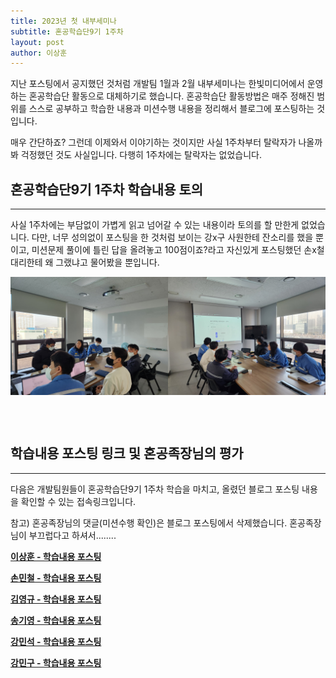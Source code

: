 ```yaml
---
title: 2023년 첫 내부세미나
subtitle: 혼공학습단9기 1주차
layout: post
author: 이상훈
---
```


지난 포스팅에서 공지했던 것처럼 개발팀 1월과 2월 내부세미나는 한빛미디어에서 운영하는 혼공학습단 활동으로 대체하기로 했습니다.
혼공학습단 활동방법은 매주 정해진 범위를 스스로 공부하고 학습한 내용과 미션수행 내용을 정리해서 블로그에 포스팅하는 것입니다. 

매우 간단하죠? 그런데 이제와서 이야기하는 것이지만 사실 1주차부터 탈락자가 나올까봐 걱정했던 것도 사실입니다. 
다행히 1주차에는 탈락자는 없었습니다.  

## 혼공학습단9기 1주차 학습내용 토의 ##

---

사실 1주차에는 부담없이 가볍게 읽고 넘어갈 수 있는 내용이라 토의를 할 만한게 없었습니다. 다만, 너무 성의없이 포스팅을 한 것처럼
보이는 강x구 사원한테 잔소리를 했을 뿐이고, 미션문제 풀이에 틀린 답을 올려놓고 100점이죠?라고 자신있게 포스팅했던 손x철 대리한테 왜 그랬냐고
물어봤을 뿐입니다.

<table>
    <tr><img src="/img/posts/2023-01-09/room1.jpg" alt="세미나사진1" width="50%"></tr>
    <tr><img src="/img/posts/2023-01-09/room2.jpg" alt="세미나사진2" width="50%"></tr>
</table>

<br>

## 학습내용 포스팅 링크 및 혼공족장님의 평가 ##

---

다음은 개발팀원들이 혼공학습단9기 1주차 학습을 마치고, 올렸던 블로그 포스팅 내용을 확인할 수 있는 접속링크입니다.

참고) 혼공족장님의 댓글(미션수행 확인)은 블로그 포스팅에서 삭제했습니다. 혼공족장님이 부끄럽다고 하셔서........

**[이상훈 - 학습내용 포스팅](https://blog.naver.com/sclrnd1/222969120393)**

**[손민철 - 학습내용 포스팅](https://devrix.tistory.com/7)**

**[김영규 - 학습내용 포스팅](https://blog.naver.com/kyg931103/222978464499)**

**[송기영 - 학습내용 포스팅](https://velog.io/@thdrldud369/series/%ED%98%BC%EA%B3%B5-%EB%8D%B0%EC%9D%B4%ED%84%B0%EB%B6%84%EC%84%9D)**

**[강민석 - 학습내용 포스팅](https://velog.io/@devkangms/%EC%B1%95%ED%84%B01.-%EB%8D%B0%EC%9D%B4%ED%84%B0-%EB%B6%84%EC%84%9D%EC%9D%84-%EC%8B%9C%EC%9E%91%ED%95%98%EB%A9%B0)**

**[강민구 - 학습내용 포스팅](https://blog.naver.com/ekcapaper/222977397258)**
